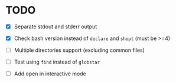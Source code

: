 # TODO

- [x] Separate stdout and stderr output
- [x] Check bash version instead of `declare` and `shopt` (must be >=4)
- [ ] Multiple directories support (excluding common files)
- [ ] Test using `find` instead of `globstar`
- [ ] Add open in interactive mode


